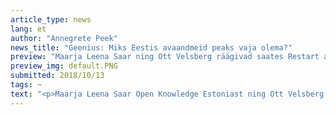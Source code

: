 ```yaml
---
article_type: news
lang: et
author: "Annegrete Peek"
news_title: "Geenius: Miks Eestis avaandmeid peaks vaja olema?"
preview: "Maarja Leena Saar ning Ott Velsberg räägivad saates Restart avaandmetest. Mis need on, miks neid Eestis peaks vaja kasutada olema ja kuidas nad meie elu paremaks teeksid?"
preview_img: default.PNG
submitted: 2018/10/13
tags: ~
text: "<p>Maarja Leena Saar Open Knowledge Estoniast ning Ott Velsberg majandus- ja kommunikatsiooniministeeriumist räägivad saates Restart avaandmetest. Mis need on, miks neid Eestis peaks vaja kasutada olema ja kuidas nad meie elu paremaks teeksid?</p><p><a href=\"https://soundcloud.com/geeniusraadio/1310-restart-miks-eestis-avaandmeid-peaks-vaja-olema\" target=\"_blank\">Kuula siit.</a></p>"
---
```

